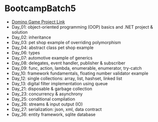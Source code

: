 # BootcampBatch5
- [Domino Game Project Link](https://github.com/BagaskaraPutra/FMLXB5-Project2-Domino)
- Day_01: object-oriented programming (OOP) basics and .NET project & solution
- Day_02: inheritance
- Day_03: pet shop example of overriding polymorphism
- Day_04: abstract class pet shop example
- Day_06: types
- Day_07: automotive example of generics
- Day_08: delegates, event handler, publisher & subscriber
- Day_09: func, action, lambda, enumerable, enumerator, try-catch
- Day_10: framework fundamentals, floating number validator example
- Day_12: single collections: array, list, hashset, linked list
- Day_13: digital filter implementation using queue
- Day_21: disposable & garbage collection
- Day_23: concurrency & asynchrony
- Day_25: conditional compilation
- Day_26: streams & input output (IO)
- Day_27: serialization: json, xml, data contract
- Day_36: entity framework, sqlite database
